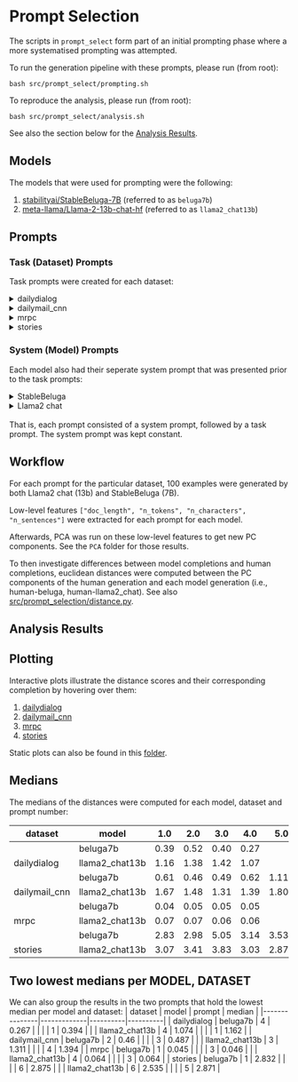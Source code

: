 # Prompt Selection
The scripts in `prompt_select` form part of an initial prompting phase where a more systematised prompting was attempted. 

To run the generation pipeline with these prompts, please run (from root):
```
bash src/prompt_select/prompting.sh
```

To reproduce the analysis, please run (from root): 
```
bash src/prompt_select/analysis.sh
```
See also the section below for the [Analysis Results](#analysis-results).

## Models
The models that were used for prompting were the following: 
1. [stabilityai/StableBeluga-7B](https://huggingface.co/stabilityai/StableBeluga-7B) (referred to as `beluga7b`)
2. [meta-llama/Llama-2-13b-chat-hf](https://huggingface.co/meta-llama/Llama-2-13b-chat-hf) (referred to as `llama2_chat13b`)


## Prompts
### Task (Dataset) Prompts 
Task prompts were created for each dataset: 
<details>
<summary>dailydialog</summary>

1. "respond to the final sentence: "
2. "continue this dialog: "
3. "finish this dialog: "
4. "continue writing the next sentence in this: "
</details>

<details>
<summary>dailymail_cnn</summary>

1. "summarize the main points of this article: "
2. "create a summary of the news article: "
3. "write a short summarized text of the news article: "
4. "summarize this: "
5. "what are the important parts of this article?: "
6. "write highlights for this article: "
</details>

<details>
<summary>mrpc</summary>

1. "paraphrase this text: "
2. "generate a sentence with a similar meaning: "
3. paraphrase this: "
4. "make a sentence that means the same as this: "
</details>

<details>
<summary>stories</summary>

1. "continue the story: "
2. "write a small text based on this story: "
3. "complete the text: "
4. "complete the story: "
5. "finish the story: "
6. "Make a story based on this writing prompt: "
</details>

### System (Model) Prompts
Each model also had their seperate system prompt that was presented prior to the task prompts:
<details>
<summary>StableBeluga</summary>

You are StableBeluga, an AI that follows instructions extremely well. Help as much as you can. Remember, be safe, and don't do anything illegal.

</details>

<details>
<summary>Llama2 chat </summary>

You are an AI, but you do not deviate from the task prompt, and you do not engage in small talk. Never begin your response with 'Sure, here is my response:' or anything of the like. It is important that you finish without getting cut off.

</details>
<br>
That is, each prompt consisted of a system prompt, followed by a task prompt. The system prompt was kept constant.


## Workflow
For each prompt for the particular dataset, 100 examples were generated by both Llama2 chat (13b) and StableBeluga (7B). 

Low-level features `["doc_length", "n_tokens", "n_characters", "n_sentences"]` were extracted for each prompt for each model.  

Afterwards, PCA was run on these low-level features to get new PC components. See the `PCA` folder for those results.

To then investigate differences between model completions and human completions, euclidean distances were computed between the PC components of the human generation and each model generation (i.e., human-beluga, human-llama2_chat). See also [src/prompt_selection/distance.py](https://github.com/rbroc/echo/blob/main/src/prompt_selection/distance.py).

## Analysis Results
## Plotting
Interactive plots illustrate the distance scores and their corresponding completion by hovering over them:
1. [dailydialog](https://htmlpreview.github.io/?https://github.com/rbroc/echo/blob/main/results/prompt_select/distance/all_PC_jitterplots/interactive/dailydialog.html)
2. [dailymail_cnn](https://htmlpreview.github.io/?https://github.com/rbroc/echo/blob/main/results/prompt_select/distance/all_PC_jitterplots/interactive/dailymail_cnn.html)
3. [mrpc](https://htmlpreview.github.io/?https://github.com/rbroc/echo/blob/main/results/prompt_select/distance/all_PC_jitterplots/interactive/mrpc.html)
4. [stories](https://htmlpreview.github.io/?https://github.com/rbroc/echo/blob/main/results/prompt_select/distance/all_PC_jitterplots/interactive/stories.html)

Static plots can also be found in this [folder](https://github.com/rbroc/echo/tree/main/results/prompt_select/distance/all_PC_jitterplots/static).

## Medians
The medians of the distances were computed for each model, dataset and prompt number:

| dataset       | model       |   1.0 |   2.0 |   3.0 |   4.0 | 5.0   | 6.0   |
|---------------|-------------|-------|-------|-------|-------|-------|-------|
|               | beluga7b      |  0.39 |  0.52 |  0.40 |  0.27 |       |       |
| dailydialog   | llama2_chat13b |  1.16 |  1.38 |  1.42 |  1.07 |       |       |
|               | beluga7b      |  0.61 |  0.46 |  0.49 |  0.62 | 1.11  | 0.664 |
| dailymail_cnn | llama2_chat13b |  1.67 |  1.48 |  1.31 |  1.39 | 1.803 | 2.001 |
|               | beluga7b      |  0.04 |  0.05 |  0.05 |  0.05 |       |       |
| mrpc          | llama2_chat13b |  0.07 |  0.07 |  0.06 |  0.06 |       |       |
|               | beluga7b      |  2.83 |  2.98 |  5.05 |  3.14 | 3.533 | 2.875 |
| stories       | llama2_chat13b |  3.07 |  3.41 |  3.83 |  3.03 | 2.871 | 2.535 |

## Two lowest medians per MODEL, DATASET
We can also group the results in the two prompts that hold the lowest median per model and dataset: 
| dataset       | model       |   prompt |   median |
|---------------|-------------|----------|----------|
| dailydialog   | beluga7b      |        4 |    0.267 |
|               |             |        1 |    0.394 |
|               | llama2_chat13b |        4 |    1.074 |
|               |             |        1 |    1.162 |
| dailymail_cnn | beluga7b      |        2 |    0.46  |
|               |             |        3 |    0.487 |
|               | llama2_chat13b |        3 |    1.311 |
|               |             |        4 |    1.394 |
| mrpc          | beluga7b      |        1 |    0.045 |
|               |             |        3 |    0.046 |
|               | llama2_chat13b |        4 |    0.064 |
|               |             |        3 |    0.064 |
| stories       | beluga7b      |        1 |    2.832 |
|               |             |        6 |    2.875 |
|               | llama2_chat13b |        6 |    2.535 |
|               |             |        5 |    2.871 |